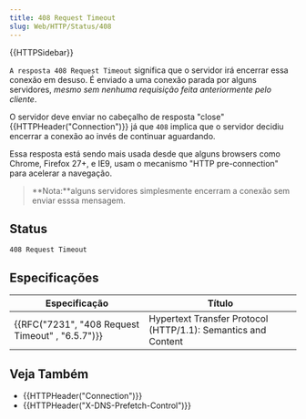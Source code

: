 ```yaml
---
title: 408 Request Timeout
slug: Web/HTTP/Status/408
---
```


{{HTTPSidebar}}

`A resposta 408 Request Timeout` significa que o servidor irá encerrar essa conexão em desuso. É enviado a uma conexão parada por alguns servidores, _mesmo sem nenhuma requisição feita anteriormente pelo cliente_.

O servidor deve enviar no cabeçalho de resposta "close" {{HTTPHeader("Connection")}} já que `408` implica que o servidor decidiu encerrar a conexão ao invés de continuar aguardando.

Essa resposta está sendo mais usada desde que alguns browsers como Chrome, Firefox 27+, e IE9, usam o mecanismo "HTTP pre-connection" para acelerar a navegação.

> **Nota:**alguns servidores simplesmente encerram a conexão sem enviar esssa mensagem.

## Status

```
408 Request Timeout
```

## Especificações

| Especificação                                                    | Título                                                        |
| ---------------------------------------------------------------- | ------------------------------------------------------------- |
| {{RFC("7231", "408 Request Timeout" , "6.5.7")}} | Hypertext Transfer Protocol (HTTP/1.1): Semantics and Content |

## Veja Também

- {{HTTPHeader("Connection")}}
- {{HTTPHeader("X-DNS-Prefetch-Control")}}
